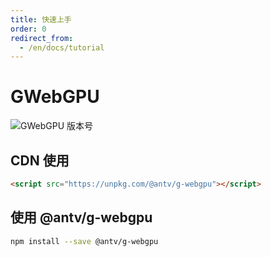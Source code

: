 ```yaml
---
title: 快速上手
order: 0
redirect_from:
  - /en/docs/tutorial
---
```


# GWebGPU

![GWebGPU 版本号](https://badgen.net/npm/v/@antv/g-webgpu)

## CDN 使用

```html
<script src="https://unpkg.com/@antv/g-webgpu"></script>
```

## 使用 @antv/g-webgpu

```bash
npm install --save @antv/g-webgpu
```
